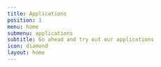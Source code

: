```yaml
---
title: Applications
position: 1
menu: home
submenu: applications
subtitle: Go ahead and try out our applications
icon: diamond
layout: home
---
```


